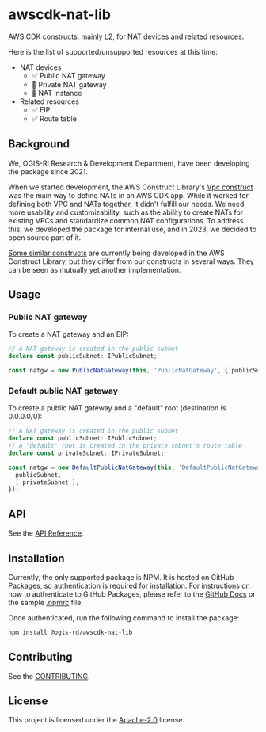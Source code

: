 # awscdk-nat-lib

AWS CDK constructs, mainly L2, for NAT devices and related resources.

Here is the list of supported/unsupported resources at this time:

* NAT devices
  - :white_check_mark: Public NAT gateway
  - :white_square_button: Private NAT gateway
  - :white_square_button: NAT instance
* Related resources
  - :white_check_mark: EIP
  - :white_check_mark: Route table

## Background

We, OGIS-RI Research & Development Department, have been developing the package since 2021.

When we started development, the AWS Construct Library's [Vpc construct][aws-cdk-lib/aws-ec2/Vpc] was the main way to define NATs in an AWS CDK app. While it worked for defining both VPC and NATs together, it didn't fulfill our needs. We need more usability and customizability, such as the ability to create NATs for existing VPCs and standardize common NAT configurations. To address this, we developed the package for internal use, and in 2023, we decided to open source part of it.

[Some similar constructs][@aws-cdk/aws-ec2-alpha] are currently being developed in the AWS Construct Library, but they differ from our constructs in several ways. They can be seen as mutually yet another implementation.

[aws-cdk-lib/aws-ec2/Vpc]: https://docs.aws.amazon.com/cdk/api/v2/docs/aws-cdk-lib.aws_ec2.Vpc.html
[@aws-cdk/aws-ec2-alpha]: https://docs.aws.amazon.com/cdk/api/v2/docs/aws-ec2-alpha-readme.html

## Usage

### Public NAT gateway

To create a NAT gateway and an EIP:

```typescript
// A NAT gateway is created in the public subnet
declare const publicSubnet: IPublicSubnet;

const natgw = new PublicNatGateway(this, 'PublicNatGateway', { publicSubnet })
```

### Default public NAT gateway

To create a public NAT gateway and a "default" root (destination is 0.0.0.0/0):

```typescript
// A NAT gateway is created in the public subnet
declare const publicSubnet: IPublicSubnet;
// A "default" root is created in the private subnet's route table
declare const privateSubnet: IPrivateSubnet;

const natgw = new DefaultPublicNatGateway(this, 'DefaultPublicNatGateway', {
  publicSubnet,
  [ privateSubnet ],
});
```

## API

See the [API Reference](API.md).

## Installation

Currently, the only supported package is NPM.
It is hosted on GitHub Packages, so authentication is required for installation.
For instructions on how to authenticate to GitHub Packages, please refer to the [GitHub Docs][Working with the npm registry - GitHub Docs] or the sample [.npmrc][ogis-rd/awscdk-nat-gw-switch/.npmrc] file.

Once authenticated, run the following command to install the package:

```sh
npm install @ogis-rd/awscdk-nat-lib
```

[Working with the npm registry - GitHub Docs]: https://docs.github.com/en/packages/working-with-a-github-packages-registry/working-with-the-npm-registry
[ogis-rd/awscdk-nat-gw-switch/.npmrc]: https://github.com/ogis-rd/awscdk-nat-gw-switch/blob/main/.npmrc

## Contributing

See the [CONTRIBUTING](CONTRIBUTING.md).

## License

This project is licensed under the [Apache-2.0](LICENSE) license.
